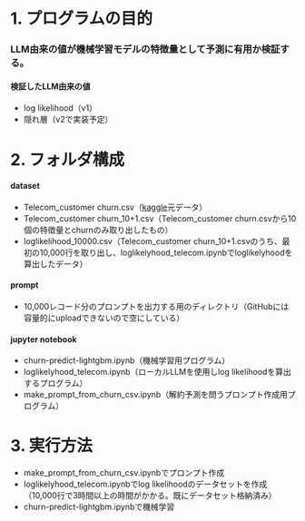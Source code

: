 # 1. プログラムの目的
### LLM由来の値が機械学習モデルの特徴量として予測に有用か検証する。   

#### 検証したLLM由来の値
- log likelihood（v1）
- 隠れ層（v2で実装予定）  
   
# 2. フォルダ構成
#### dataset
- Telecom_customer churn.csv（[kaggle](https://www.kaggle.com/code/dhanyabahadur/churn-prediction-on-telecom-dataset)元データ）
- Telecom_customer churn_10+1.csv（Telecom_customer churn.csvから10個の特徴量とchurnのみ取り出したもの）
- loglikelihood_10000.csv（Telecom_customer churn_10+1.csvのうち、最初の10,000行を取り出し、loglikelyhood_telecom.ipynbでloglikelyhoodを算出したデータ）
#### prompt
- 10,000レコード分のプロンプトを出力する用のディレクトリ（GitHubには容量的にuploadできないので空にしている）

#### jupyter notebook
- churn-predict-lightgbm.ipynb（機械学習用プログラム）
- loglikelyhood_telecom.ipynb（ローカルLLMを使用しlog likelihoodを算出するプログラム）
- make_prompt_from_churn_csv.ipynb（解約予測を問うプロンプト作成用プログラム）

# 3. 実行方法
* make_prompt_from_churn_csv.ipynbでプロンプト作成
* loglikelyhood_telecom.ipynbでlog likelihoodのデータセットを作成（10,000行で3時間以上の時間がかかる。既にデータセット格納済み）
* churn-predict-lightgbm.ipynbで機械学習